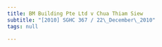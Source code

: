 ```yaml
---
title: BM Building Pte Ltd v Chua Thiam Siew
subtitle: "[2010] SGHC 367 / 22\_December\_2010"
tags: null

---
```


